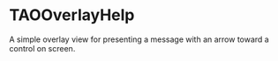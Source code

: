 TAOOverlayHelp
==============

A simple overlay view for presenting a message with an arrow toward a control on screen.
